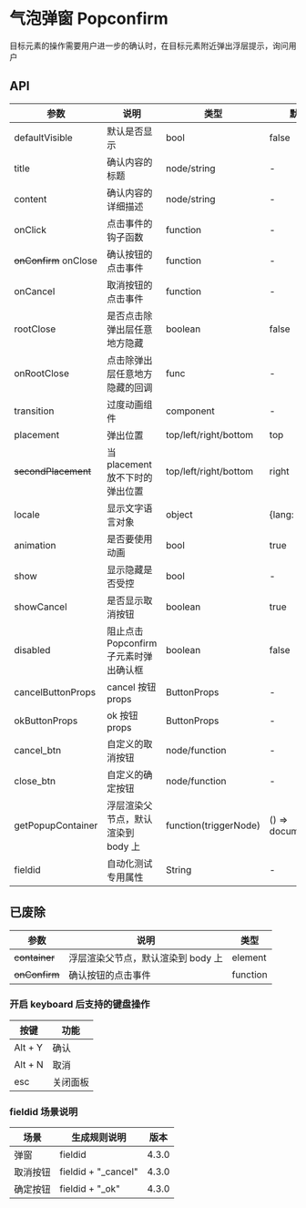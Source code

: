 # 气泡弹窗 Popconfirm

目标元素的操作需要用户进一步的确认时，在目标元素附近弹出浮层提示，询问用户

## API

<!--Popconfirm-->

| 参数                  | 说明                                   | 类型                  | 默认值              | 版本   |
| --------------------- | -------------------------------------- | --------------------- | ------------------- | ------ |
| defaultVisible   | 默认是否显示                           | bool                  | false               |
| title                 | 确认内容的标题                         | node/string           | -                   | 4.4.4  |
| content               | 确认内容的详细描述                     | node/string           | -                   |
| onClick               | 点击事件的钩子函数                     | function              | -                   |
| ~~onConfirm~~ onClose | 确认按钮的点击事件                     | function              | -                   |
| onCancel              | 取消按钮的点击事件                     | function              | -                   |
| rootClose             | 是否点击除弹出层任意地方隐藏           | boolean               | false               |
| onRootClose           | 点击除弹出层任意地方隐藏的回调         | func                  | -                   |
| transition            | 过度动画组件                           | component             | -                   |
| placement             | 弹出位置                               | top/left/right/bottom | top                 |
| ~~secondPlacement~~   | 当 placement 放不下时的弹出位置        | top/left/right/bottom | right               |
| locale                | 显示文字语言对象                       | object                | {lang: 'zh-cn'}     |
| animation             | 是否要使用动画                         | bool                  | true                |
| show                  | 显示隐藏是否受控                       | bool                  | -                   |
| showCancel            | 是否显示取消按钮                       | boolean               | true                | 4.4.4  |
| disabled              | 阻止点击 Popconfirm 子元素时弹出确认框 | boolean               | false               | 4.4.4  |
| cancelButtonProps     | cancel 按钮 props                      | ButtonProps           | -                   |
| okButtonProps         | ok 按钮 props                          | ButtonProps           | -                   |
| cancel_btn            | 自定义的取消按钮                       | node/function         | -                   |
| close_btn             | 自定义的确定按钮                       | node/function         | -                   |
| getPopupContainer     | 浮层渲染父节点，默认渲染到 body 上     | function(triggerNode) | () => document.body | v4.0.0 |
| fieldid               | 自动化测试专用属性                     | String                | -                   | 4.3.0  |

## 已废除

| 参数      | 说明                               | 类型     |
| --------- | ---------------------------------- | -------- |
| ~~container~~ | 浮层渲染父节点，默认渲染到 body 上 | element  |
| ~~onConfirm~~ | 确认按钮的点击事件                 | function |

### 开启 keyboard 后支持的键盘操作

| 按键    | 功能     |
| ------- | -------- |
| Alt + Y | 确认     |
| Alt + N | 取消     |
| esc     | 关闭面板 |

### fieldid 场景说明

| 场景     | 生成规则说明         | 版本  |
| -------- | -------------------- | ----- |
| 弹窗     | fieldid              | 4.3.0 |
| 取消按钮 | fieldid + "\_cancel" | 4.3.0 |
| 确定按钮 | fieldid + "\_ok"     | 4.3.0 |
